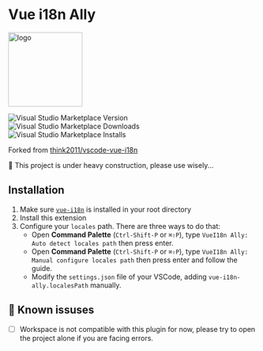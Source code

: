 # Vue i18n Ally

<img src="https://raw.githubusercontent.com/antfu/vscode-vue-i18n-ally/master/static/logo.png" alt="logo" width="150"/>

![Visual Studio Marketplace Version](https://img.shields.io/visual-studio-marketplace/v/antfu.vue-i18n-ally.svg?style=flat-square)
![Visual Studio Marketplace Downloads](https://img.shields.io/visual-studio-marketplace/d/antfu.vue-i18n-ally.svg?style=flat-square)
![Visual Studio Marketplace Installs](https://img.shields.io/visual-studio-marketplace/i/antfu.vue-i18n-ally.svg?style=flat-square)

Forked from [think2011/vscode-vue-i18n](https://github.com/think2011/vscode-vue-i18n)

🚧 This project is under heavy construction, please use wisely...

## Installation

1. Make sure [`vue-i18n`] is installed in your root directory
2. Install this extension
3. Configure your `locales` path. There are three ways to do that:
   - Open **Command Palette** (`Ctrl-Shift-P` or `⌘⇧P`), type `VueI18n Ally: Auto detect locales path` then press enter.
   - Open **Command Palette** (`Ctrl-Shift-P` or `⌘⇧P`), type `VueI18n Ally: Manual configure locales path` then press enter and follow the guide.
   - Modify the `settings.json` file of your VSCode, adding `vue-i18n-ally.localesPath` manually.

## 🐞 Known issuses

- [ ] Workspace is not compatible with this plugin for now, please try to open the project alone if you are facing errors.

[`vue-i18n`]: (https://github.com/kazupon/vue-i18n)